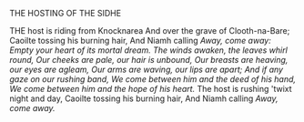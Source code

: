 THE HOSTING OF THE SIDHE

THE host is riding from Knocknarea
And over the grave of Clooth-na-Bare;
Caoilte tossing his burning hair,
And Niamh calling *Away, come away:
Empty your heart of its mortal dream.
The winds awaken, the leaves whirl round,
Our cheeks are pale, our hair is unbound,
Our breasts are heaving, our eyes are agleam,
Our arms are waving, our lips are apart;
And if any gaze on our rushing band,
We come between him and the deed of his hand,
We come between him and the hope of his heart.*
The host is rushing 'twixt night and day,
Caoilte tossing his burning hair,
And Niamh calling *Away, come away.*
